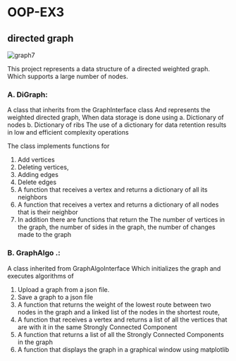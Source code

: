 # OOP-EX3

## directed graph
![graph7](https://user-images.githubusercontent.com/73135976/104511874-09395480-55f6-11eb-810e-a4868cda55f9.jpg)


This project represents a data structure of a directed weighted graph. Which supports a large number of nodes.

### A. DiGraph:

A class that inherits from the GraphInterface class
And represents the weighted directed graph,
When data storage is done using
a. Dictionary of nodes
b. Dictionary of ribs
The use of a dictionary for data retention results in low and efficient complexity operations

The class implements functions for

1. Add vertices
2. Deleting vertices,
3. Adding edges
4. Delete edges
5. A function that receives a vertex and returns a dictionary of all its neighbors
6. A function that receives a vertex and returns a dictionary of all nodes that is their neighbor
7. In addition there are functions that return the
The number of vertices in the graph, the number of sides in the graph, the number of changes made to the graph


### B. GraphAlgo .:

A class inherited from GraphAlgoInterface
Which initializes the graph and executes algorithms of


1. Upload a graph from a json file.
2. Save a graph to a json file
3. A function that returns the weight of the lowest route between two nodes in the graph and a linked list of the nodes in the shortest route,
4. A function that receives a vertex and returns a list of all the vertices that are with it in the same Strongly Connected Component
5. A function that returns a list of all the Strongly Connected Components in the graph
6. A function that displays the graph in a graphical window using matplotlib
